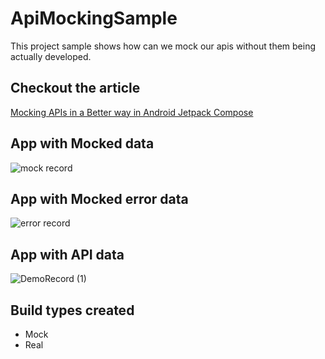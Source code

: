 # ApiMockingSample

This project sample shows how can we mock our apis without them being actually developed.

## Checkout the article
[Mocking APIs in a Better way in Android Jetpack Compose]()

## App with Mocked data
![mock record](https://github.com/aqua30/ApiMockingSample/assets/4559525/632d913e-b4dd-43d4-b5af-a74c940a4633)

## App with Mocked error data
![error record](https://github.com/aqua30/ApiMockingSample/assets/4559525/bd447ea4-995a-4b89-8eee-ec6a57cc83ba)

## App with API data
![DemoRecord (1)](https://github.com/aqua30/ApiMockingSample/assets/4559525/6498aa20-f82e-438d-b493-a212da46d0dd)

## Build types created
- Mock
- Real
